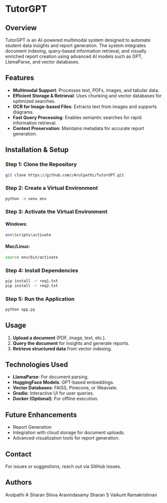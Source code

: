# TutorGPT

## Overview
TutorGPT is an AI-powered multimodal system designed to automate student data insights and report generation. The system integrates document indexing, query-based information retrieval, and visually enriched report creation using advanced AI models such as GPT, LlamaParse, and vector databases.

## Features
- **Multimodal Support**: Processes text, PDFs, images, and tabular data.
- **Efficient Storage & Retrieval**: Uses chunking and vector databases for optimized searches.
- **OCR for Image-based Files**: Extracts text from images and supports diagrams.
- **Fast Query Processing**: Enables semantic searches for rapid information retrieval.
- **Context Preservation**: Maintains metadata for accurate report generation.

## Installation & Setup

### Step 1: Clone the Repository
```sh
git clone https://github.com//Arulpathi/TutorGPT.git
```

### Step 2: Create a Virtual Environment
```sh
python -m venv env
```

### Step 3: Activate the Virtual Environment
#### Windows:
```sh
env\Scripts\activate
```
#### Mac/Linux:
```sh
source env/bin/activate
```

### Step 4: Install Dependencies
```sh
pip install -r req1.txt
pip install -r req2.txt
```

### Step 5: Run the Application
```sh
python app.py
```

## Usage
1. **Upload a document** (PDF, image, text, etc.).
2. **Query the document** for insights and generate reports.
3. **Retrieve structured data** from vector indexing.

## Technologies Used
- **LlamaParse**: For document parsing.
- **HuggingFace Models**: GPT-based embeddings.
- **Vector Databases**: FAISS, Pinecone, or Weaviate.
- **Gradio**: Interactive UI for user queries.
- **Docker (Optional)**: For offline execution.

## Future Enhancements
- Report Generation
- Integration with cloud storage for document uploads.
- Advanced visualization tools for report generation.

## Contact
For issues or suggestions, reach out via GitHub Issues.

## Authors
Arulpathi A
Sharan
Shiva Aravindasamy
Sharan S
Vaikunt Ramakrishnan

